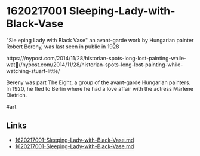 # 1620217001 Sleeping-Lady-with-Black-Vase


"Sle  eping Lady with Black Vase" an avant-garde work by Hungarian painter
Robert Bereny, was last seen in public in 1928    

https:///nypost.com/2014/11/28/historian-spots-long-lost-painting-while-wat//nypost.com/2014/11/28/historian-spots-long-lost-painting-while-watching-stuart-little/   

Bereny was part The Eight, a group of the avant-garde Hungarian painters. In
1920, he fled to Berlin where he had a love affair with the actress Marlene
Dietrich.  

#art

## Links
- [1620217001-Sleeping-Lady-with-Black-Vase.md](1620217001-Sleeping-Lady-with-Black-Vase.md)
- [1620217001-Sleeping-Lady-with-Black-Vase.md](1620217001-Sleeping-Lady-with-Black-Vase.md)
